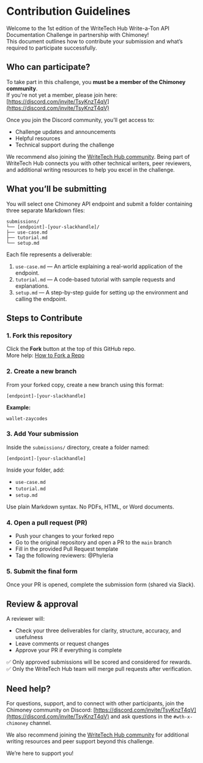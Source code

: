 # Contribution Guidelines

Welcome to the 1st edition of the WriteTech Hub Write-a-Ton API Documentation Challenge in partnership with Chimoney!  
This document outlines how to contribute your submission and what’s required to participate successfully.

## Who can participate?

To take part in this challenge, you **must be a member of the Chimoney community**.  
If you're not yet a member, please join here: [https://discord.com/invite/TsyKnzT4qV](https://discord.com/invite/TsyKnzT4qV)

Once you join the Discord community, you’ll get access to:
- Challenge updates and announcements
- Helpful resources
- Technical support during the challenge

We recommend also joining the [WriteTech Hub community](https://writetechhub.org/community). Being part of WriteTech Hub connects you with other technical writers, peer reviewers, and additional writing resources to help you excel in the challenge.

## What you’ll be submitting

You will select one Chimoney API endpoint and submit a folder containing three separate Markdown files:

```
submissions/
└── [endpoint]-[your-slackhandle]/
├── use-case.md
├── tutorial.md
└── setup.md
```

Each file represents a deliverable:

1. `use-case.md` — An article explaining a real-world application of the endpoint.
2. `tutorial.md` — A code-based tutorial with sample requests and explanations.
3. `setup.md` — A step-by-step guide for setting up the environment and calling the endpoint.

## Steps to Contribute

### 1. Fork this repository

Click the **Fork** button at the top of this GitHub repo.  
More help: [How to Fork a Repo](https://docs.github.com/en/get-started/quickstart/fork-a-repo)

### 2. Create a new branch

From your forked copy, create a new branch using this format:

`[endpoint]-[your-slackhandle]`

**Example:**  

`wallet-zaycodes`

### 3. Add Your submission

Inside the `submissions/` directory, create a folder named:  

`[endpoint]-[your-slackhandle]`

Inside your folder, add:

- `use-case.md`
- `tutorial.md`
- `setup.md`

Use plain Markdown syntax. No PDFs, HTML, or Word documents.

### 4. Open a pull request (PR)

- Push your changes to your forked repo
- Go to the original repository and open a PR to the `main` branch
- Fill in the provided Pull Request template
- Tag the following reviewers: @Phyleria

### 5. Submit the final form

Once your PR is opened, complete the submission form (shared via Slack).  

## Review & approval

A reviewer will:

- Check your three deliverables for clarity, structure, accuracy, and usefulness
- Leave comments or request changes
- Approve your PR if everything is complete

✅ Only approved submissions will be scored and considered for rewards.  
✅ Only the WriteTech Hub team will merge pull requests after verification.

## Need help?

For questions, support, and to connect with other participants, join the Chimoney community on Discord: [https://discord.com/invite/TsyKnzT4qV](https://discord.com/invite/TsyKnzT4qV) and ask questions in the `#wth-x-chimoney` channel.

We also recommend joining the [WriteTech Hub community](https://writetechhub.org/community) for additional writing resources and peer support beyond this challenge.

We’re here to support you!

